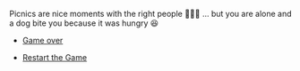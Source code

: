 Picnics are nice moments with the right people 🧑‍🤝‍🧑 ... but you are alone and a dog bite you because it was hungry 😆

- [Game over](../0/0.md)


- [Restart the Game](../WIP.md)